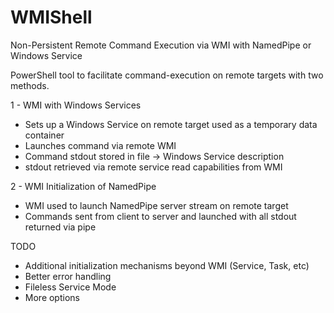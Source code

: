 # WMIShell
 Non-Persistent Remote Command Execution via WMI with NamedPipe or Windows Service

PowerShell tool to facilitate command-execution on remote targets with two methods.

1 - WMI with Windows Services
* Sets up a Windows Service on remote target used as a temporary data container
* Launches command via remote WMI
* Command stdout stored in file -> Windows Service description
* stdout retrieved via remote service read capabilities from WMI

2 - WMI Initialization of NamedPipe
* WMI used to launch NamedPipe server stream on remote target
* Commands sent from client to server and launched with all stdout returned via pipe

TODO
* Additional initialization mechanisms beyond WMI (Service, Task, etc)
* Better error handling
* Fileless Service Mode
* More options
